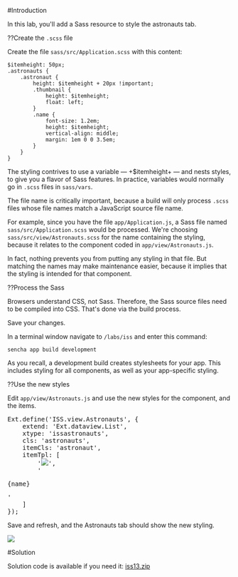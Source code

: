 #Introduction

In this lab, you'll add a Sass resource to style the astronauts tab.

??Create the `.scss` file

Create the file `sass/src/Application.scss` with this content:

    $itemheight: 50px;
    .astronauts {
        .astronaut {
            height: $itemheight + 20px !important;
            .thumbnail {
                height: $itemheight;
                float: left;
            }
            .name {
                font-size: 1.2em;
                height: $itemheight;
                vertical-align: middle;
                margin: 1em 0 0 3.5em;
            }
        }
    }

The styling contrives to use a variable &mdash; +$itemheight+ &mdash; and nests styles, to give you a flavor of Sass features. 
In practice, variables would normally go in `.scss` files in `sass/vars`.

The file name is critically important, because a build will only process `.scss` files whose file names match a JavaScript source file name.

For example, since you have the file `app/Application.js`, a Sass file named `sass/src/Application.scss` would be processed.
We're choosing `sass/src/view/Astronauts.scss` for the name containing the styling, because it relates to the component coded
in `app/view/Astronauts.js`. 

In fact, nothing prevents you from putting any styling in that file. But matching the names may make maintenance easier, because
it implies that the styling is intended for that component.

??Process the Sass

Browsers understand CSS, not Sass. Therefore, the Sass source files need to be compiled into CSS. That's done via the build
process. 

Save your changes.

In a terminal window navigate to `/labs/iss` and enter this command:

    sencha app build development

As you recall, a development build creates stylesheets for your app. This includes styling for all components, as well as your app-specific styling.

??Use the new styles

Edit `app/view/Astronauts.js` and use the new styles for the component, and the items.

<pre class="runnable readonly">
Ext.define('ISS.view.Astronauts', {
    extend: 'Ext.dataview.List',
    xtype: 'issastronauts',
    cls: 'astronauts',
    itemCls: 'astronaut',
    itemTpl: [
        '<tpl if="thumbnail"><img src="{thumbnail}" class="thumbnail"></img></tpl>',
        '<p class="name">{name}</p>'
    ]
});</pre>

Save and refresh, and the Astronauts tab should show the new styling.

<img src="resources/images/iss/AstronautsWithInlineStyle.png">

#Solution

Solution code is available if you need it: <a href="resources/iss13.zip">iss13.zip</a>

